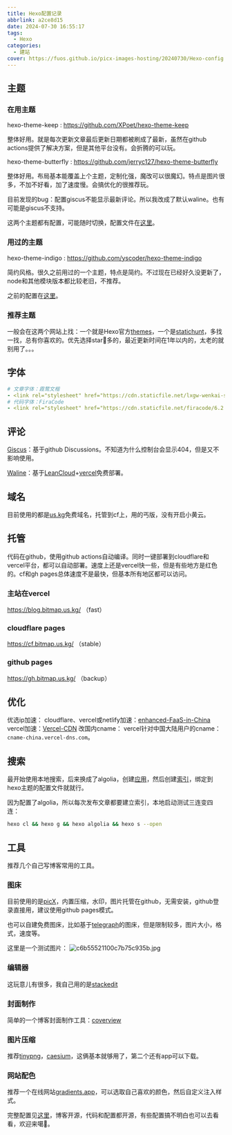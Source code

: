 ```yaml
---
title: Hexo配置记录
abbrlink: a2ce8d15
date: 2024-07-30 16:55:17
tags:
  - Hexo
categories:
  - 建站
cover: https://fuos.github.io/picx-images-hosting/20240730/Hexo-config.4g4edkaikh.webp
---
```


## 主题

### 在用主题

hexo-theme-keep : https://github.com/XPoet/hexo-theme-keep

整体好用。就是每次更新文章最后更新日期都被刷成了最新，虽然在github actions提供了解决方案，但是其他平台没有。会折腾的可以玩。

hexo-theme-butterfly : https://github.com/jerryc127/hexo-theme-butterfly

整体好用。布局基本能覆盖上个主题，定制化强，魔改可以很魔幻。特点是图片很多，不加不好看，加了速度慢。会搞优化的很推荐玩。

目前发现的bug：配置giscus不能显示最新评论。所以我改成了默认waline。也有可能是giscus不支持。

这两个主题都有配置，可能随时切换，配置文件在[这里](https://github.com/fuos/fuos.github.io)。

### 用过的主题

hexo-theme-indigo : https://github.com/yscoder/hexo-theme-indigo

简约风格。很久之前用过的一个主题，特点是简约。不过现在已经好久没更新了，node和其他模块版本都比较老旧，不推荐。

之前的配置在[这里](https://github.com/fuos/my-blog)。

### 推荐主题

一般会在这两个网站上找：一个就是Hexo官方[themes](https://hexo.io/themes/)，一个是[statichunt](https://statichunt.com/hexo-themes)，多找一找，总有你喜欢的。优先选择star🌟多的，最近更新时间在1年以内的，太老的就别用了。。。

## 字体

```yml
# 文章字体：霞鹜文楷
- <link rel="stylesheet" href="https://cdn.staticfile.net/lxgw-wenkai-screen-webfont/1.7.0/style.css">
# 代码字体：FiraCode
- <link rel="stylesheet" href="https://cdn.staticfile.net/firacode/6.2.0/fira_code.css">
```

## 评论

[Giscus](https://giscus.app/zh-CN)：基于github Discussions。不知道为什么控制台会显示404，但是又不影响使用。

[Waline](https://waline.js.org/)：基于[LeanCloud](https://console.leancloud.app/login)+[vercel](https://vercel.com/)免费部署。

## 域名

目前使用的都是[us.kg](https://register.us.kg/panel/main)免费域名，托管到cf上，用的丐版，没有开启小黄云。

## 托管

代码在github，使用github actions自动编译。同时一键部署到cloudflare和vercel平台，都可以自动部署。速度上还是vercel快一些，但是有些地方是红色的。cf和gh pages总体速度不是最快，但基本所有地区都可以访问。

### 主站在vercel
https://blog.bitmap.us.kg/	（fast）

### cloudflare pages
https://cf.bitmap.us.kg/	（stable）

### github pages
https://gh.bitmap.us.kg/	（backup）

## 优化

优选ip加速：
cloudflare、vercel或netlify加速：[enhanced-FaaS-in-China](https://github.com/xingpingcn/enhanced-FaaS-in-China)
vercel加速：[Vercel-CDN](https://github.com/Fgaoxing/Vercel-CDN)
改国内cname：
vercel针对中国大陆用户的cname：`cname-china.vercel-dns.com`。

## 搜索
最开始使用本地搜索，后来换成了algolia，创建[应用](https://dashboard.algolia.com/account/applications)，然后创建[索引](https://dashboard.algolia.com/apps/J1V57O494N/indices)，绑定到hexo主题的配置文件就就行。

因为配置了algolia，所以每次发布文章都要建立索引，本地启动测试三连变四连：
```bash
hexo cl && hexo g && hexo algolia && hexo s --open
```

## 工具

推荐几个自己写博客常用的工具。

### 图床

目前使用的是[picX](https://picx.xpoet.cn/#/upload)，内置压缩，水印，图片托管在github，无需安装，github登录直接用，建议使用github pages模式。

也可以自建免费图床，比如基于[telegraph](https://github.com/x-dr/telegraph-Image)的图床，但是限制较多，图片大小，格式，速度等。

这里是一个测试图片：
![c6b55521100c7b75c935b.jpg](https://img.bitmap.us.kg/file/c6b55521100c7b75c935b.jpg)

### 编辑器
这玩意儿有很多，我自己用的是[stackedit](https://stackedit.io/app#)

### 封面制作
简单的一个博客封面制作工具：[coverview](https://coverview.vercel.app/editor)

### 图片压缩
推荐[tinypng](https://tinypng.com/)，[caesium](https://caesium.app/)，这俩基本就够用了，第二个还有app可以下载。

### 网站配色
推荐一个在线网站[gradients.app](https://gradients.app/zh/mesh)，可以选取自己喜欢的颜色，然后自定义注入样式。

完整配置见[这里](https://github.com/fuos/fuos.github.io)，博客开源，代码和配置都开源，有些配置搞不明白也可以去看看，欢迎来噶🔪。